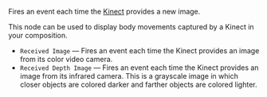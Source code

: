 Fires an event each time the [Kinect](http://en.wikipedia.org/wiki/Kinect) provides a new image.

This node can be used to display body movements captured by a Kinect in your composition.

   - `Received Image` — Fires an event each time the Kinect provides an image from its color video camera. 
   - `Received Depth Image` — Fires an event each time the Kinect provides an image from its infrared camera. This is a grayscale image in which closer objects are colored darker and farther objects are colored lighter. 
